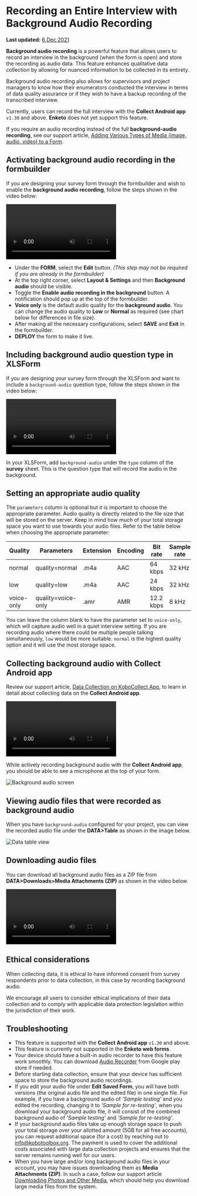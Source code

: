 ﻿# Recording an Entire Interview with Background Audio Recording

**Last updated:**
<a href="https://github.com/kobotoolbox/docs/blob/960dd7c3b5b1e2d2d0955de87a3d2f9357c3f926/source/recording-interviews.md" class="reference">6
Dec 2021</a>

**Background audio recording** is a powerful feature that allows users to record
an interview in the background (when the form is open) and store the recording
as audio data. This feature enhances qualitative data collection by allowing for
nuanced information to be collected in its entirety.

Background audio recording also allows for supervisors and project managers to
know how their enumerators conducted the interview in terms of data quality
assurance or if they wish to have a backup recording of the transcribed
interview.

Currently, users can record the full interview with the **Collect Android app**
`v1.30` and above. **Enketo** does not yet support this feature.

<p class="note">
  If you require an audio recording instead of the full
  <strong>background-audio recording</strong>, see our support article,
  <a class="reference" href="media.html"
    >Adding Various Types of Media (image, audio, video) to a Form</a
  >.
</p>

## Activating background audio recording in the formbuilder

If you are designing your survey form through the formbuilder and wish to enable
the **background audio recording**, follow the steps shown in the video below:

<video controls>
  <source
    src="./_static/files/recording_interviews/activating_background_audio_recording_UI.mp4"
    type="video/mp4"
  />
</video>

-   Under the **FORM**, select the **Edit** button. _(This step may not be
    required if you are already in the formbuilder)_
-   At the top right corner, select **Layout & Settings** and then **Background
    audio** should be visible.
-   Toggle the **Enable audio recording in the background** button. A
    notification should pop up at the top of the formbuilder.
-   **Voice only** is the default audio quality for the **background audio**.
    You can change the audio quality to **Low** or **Normal** as required (see
    chart below for differences in file size).
-   After making all the necessary configurations, select **SAVE** and **Exit**
    in the formbuilder.
-   **DEPLOY** the form to make it live.

## Including background audio question type in XLSForm

If you are designing your survey form through the XLSForm and want to include a
`background-audio` question type, follow the steps shown in the video below:

<video controls>
  <source
    src="./_static/files/recording_interviews/including_background_audio_question_type_xlsform.mp4"
    type="video/mp4"
  />
</video>

In your XLSForm, add `background-audio` under the `type` column of the
**survey** sheet. This is the question type that will record the audio in the
background.

## Setting an appropriate audio quality

The `parameters` column is optional but it is important to choose the
appropriate parameter. Audio quality is directly related to the file size that
will be stored on the server. Keep in mind how much of your total storage space
you want to use towards your audio files. Refer to the table below when choosing
the appropriate parameter:

| Quality    | Parameters         | Extension | Encoding | Bit rate  | Sample rate | File size    |
| ---------- | ------------------ | --------- | -------- | --------- | ----------- | ------------ |
| normal     | quality=normal     | .m4a      | AAC      | 64 kbps   | 32 kHz      | ~ 30 MB/hour |
| low        | quality=low        | .m4a      | AAC      | 24 kbps   | 32 kHz      | ~ 11 MB/hour |
| voice-only | quality=voice-only | .amr      | AMR      | 12.2 kbps | 8 kHz       | ~ 5 MB/hour  |

You can leave the column blank to have the parameter set to `voice-only`, which
will capture audio well in a quiet interview setting. If you are recording audio
where there could be multiple people talking simultaneously, `low` would be more
suitable. `normal` is the highest quality option and it will use the most
storage space.

## Collecting background audio with Collect Android app

Review our support article,
[Data Collection on KoboCollect App](kobocollect_on_android_latest.md), to learn
in detail about collecting data on the **Collect Android app**.

<video controls>
  <source
    src="./_static/files/recording_interviews/collecting_data_with_background_audio_in_collect_app.mp4"
    type="video/mp4"
  />
</video>

While actively recording background audio with the **Collect Android app**, you
should be able to see a microphone at the top of your form.

![Background audio screen](/images/recording_interviews/background_audio_screen.jpg)

## Viewing audio files that were recorded as background audio

When you have `background-audio` configured for your project, you can view the
recorded audio file under the **DATA>Table** as shown in the image below.

![Data table view](/images/recording_interviews/data_table_view.png)

## Downloading audio files

You can download all background audio files as a ZIP file from
**DATA>Downloads>Media Attachments (ZIP)** as shown in the video below.

<video controls>
  <source
    src="./_static/files/recording_interviews/downloading_audio_files_that_were_recorded_as_background_audio.mp4"
    type="video/mp4"
  />
</video>

## Ethical considerations

When collecting data, it is ethical to have informed consent from survey
respondents prior to data collection, in this case by recording background
audio.

<p class="note">
  We encourage all users to consider ethical implications of their data
  collection and to comply with applicable data protection legislation within
  the jurisdiction of their work.
</p>

## Troubleshooting

-   This feature is supported with the **Collect Android app** `v1.30` and
    above.
-   This feature is currently not supported in the **Enketo web forms**.
-   Your device should have a built-in audio recorder to have this feature work
    smoothly. You can download
    [Audio Recorder](https://play.google.com/store/apps/details?id=com.github.axet.audiorecorder)
    from Google play store if needed.
-   Before starting data collection, ensure that your device has sufficient
    space to store the background audio recordings.
-   If you edit your audio file under **Edit Saved Form**, you will have both
    versions (the original audio file and the edited file) in one single file.
    For example, if you have a background audio of _'Sample testing'_ and you
    edited the recording, changing it to _'Sample for re-testing'_, when you
    download your background audio file, it will consist of the combined
    background audio of _'Sample testing'_ and _'Sample for re-testing'_.
-   If your background audio files take up enough storage space to push your
    total storage over your allotted amount (5GB for all free accounts), you can
    request additional space (for a cost) by reaching out to
    [info@kobotoolbox.org](mailto:info@kobotoolbox.org). The payment is used to
    cover the additional costs associated with large data collection projects
    and ensures that the server remains running well for our users.
-   When you have large and/or long background audio files in your account, you
    may have issues downloading them as **Media Attachments (ZIP)**. In such a
    case, follow our support article
    [Downloading Photos and Other Media](photo_download.md), which should help
    you download large media files from the system.
